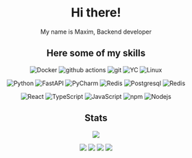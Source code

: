 

<div align="center">
   <p>
  <h1>Hi there! </h1>
   <p>My name is Maxim, Backend developer</p>

   <h2>Here some of my skills</h2>
  <img alt="Docker" src="https://img.shields.io/badge/-Docker-46a2f1?style=flat-square&logo=docker&logoColor=white" />
  <img alt="github actions" src="https://img.shields.io/badge/-Github_Actions-2088FF?style=flat-square&logo=github-actions&logoColor=white" />
  <img alt="git" src="https://img.shields.io/badge/-Git-F05032?style=flat-square&logo=git&logoColor=white" />
  <img alt="YC" src="https://img.shields.io/badge/-YandexCloud-1E90FF?style=flat-square&logo=yandexcloud&logoColor=white" />
  <img alt="Linux" src="https://img.shields.io/badge/-Linux-696969?style=flat-square&logo=linux&logoColor=white" />
  </p>
  <p>
  <img alt="Python" src="https://img.shields.io/badge/-Python-4682B4?style=flat-square&logo=python&logoColor=white">
  <img alt="FastAPI" src="https://img.shields.io/badge/-FastAPI-20B2AA?style=flat-square&logo=fastapi&logoColor=white">
  <img alt="PyCharm" src="https://img.shields.io/badge/-PyCharm-3CB371?style=flat-square&logo=pycharm&logoColor=white">
  <img alt="Redis" src="https://img.shields.io/badge/-NGINX-43853d?style=flat-square&logo=nginx&logoColor=white">
  <img alt="Postgresql" src="https://img.shields.io/badge/-PostgreSQL-4682B4?style=flat-square&logo=postgresql&logoColor=white">
  <img alt="Redis" src="https://img.shields.io/badge/-Redis-DC143C?style=flat-square&logo=redis&logoColor=white">

  </p>
 
  <p>
  <img alt="React" src="https://img.shields.io/badge/-React-45b8d8?style=flat-square&logo=react&logoColor=white" />
  <img alt="TypeScript" src="https://img.shields.io/badge/-TypeScript-007ACC?style=flat-square&logo=typescript&logoColor=white" />
  <img alt="JavaScript" src="https://img.shields.io/badge/-JavaScript-DAA520?style=flat-square&logo=javascript&logoColor=white" />
  <img alt="npm" src="https://img.shields.io/badge/-NPM-CB3837?style=flat-square&logo=npm&logoColor=white" />
  <img alt="Nodejs" src="https://img.shields.io/badge/-Nodejs-43853d?style=flat-square&logo=Node.js&logoColor=white" />
</p>
      <h2>Stats</h2>
        <img src="https://github-readme-stats.vercel.app/api?username=maplexx14&show_icons=true&theme=radical&include_all_commits=true">
  <div align="center">
     
   ![](https://github-profile-summary-cards.vercel.app/api/cards/most-commit-language?username=maplexx14&theme=dark)
   ![](https://github-profile-summary-cards.vercel.app/api/cards/repos-per-language?username=maplexx14&theme=dark)
   ![](https://github-profile-summary-cards.vercel.app/api/cards/stats?username=maplexx14&theme=dark)
   ![](https://github-profile-summary-cards.vercel.app/api/cards/productive-time?username=maplexx14&theme=dark)
  </div>
  

</div>





